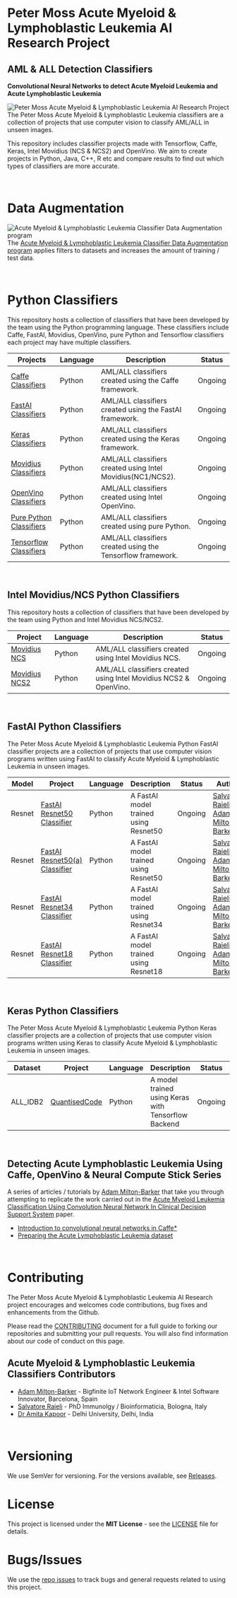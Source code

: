 # Peter Moss Acute Myeloid & Lymphoblastic Leukemia AI Research Project

## AML & ALL Detection Classifiers

**Convolutional Neural Networks to detect Acute Myeloid Leukemia and Acute Lymphoblastic Leukemia**

![Peter Moss Acute Myeloid & Lymphoblastic Leukemia AI Research Project](https://www.PeterMossAmlAllResearch.com/media/images/banner.png)
The Peter Moss Acute Myeloid & Lymphoblastic Leukemia classifiers are a collection of projects that use computer vision to classify AML/ALL in unseen images.

This repository includes classifier projects made with Tensorflow, Caffe, Keras, Intel Movidius (NCS & NCS2) and OpenVino. We aim to create projects in Python, Java, C++, R etc and compare results to find out which types of classifiers are more accurate.

&nbsp;

# Data Augmentation

![Acute Myeloid & Lymphoblastic Leukemia Classifier Data Augmentation program](https://www.PeterMossAmlAllResearch.com/media/images/repositories/bannerThin.png)
The [Acute Myeloid & Lymphoblastic Leukemia Classifier Data Augmentation program](https://github.com/AMLResearchProject/AML-ALL-Classifiers/tree/master/Python/Augmentation "Acute Myeloid & Lymphoblastic Leukemia Classifier Data Augmentation program") applies filters to datasets and increases the amount of training / test data.

&nbsp;

# Python Classifiers

This repository hosts a collection of classifiers that have been developed by the team using the Python programming language. These classifiers include Caffe, FastAI, Movidius, OpenVino, pure Python and Tensorflow classifiers each project may have multiple classifiers.

| Projects                                                                                                                         | Language | Description                                                 | Status  |
| -------------------------------------------------------------------------------------------------------------------------------- | -------- | ----------------------------------------------------------- | ------- |
| [Caffe Classifiers](https://github.com/AMLResearchProject/AML-ALL-Classifiers/tree/master/Python/_Caffe/ "Caffe")                | Python   | AML/ALL classifiers created using the Caffe framework.      | Ongoing |
| [FastAI Classifiers](https://github.com/AMLResearchProject/AML-ALL-Classifiers/tree/master/Python/_FastAI/ "FastAI")             | Python   | AML/ALL classifiers created using the FastAI framework.     | Ongoing |
| [Keras Classifiers](https://github.com/AMLResearchProject/AML-ALL-Classifiers/tree/master/Python/_Keras/ "Keras")                | Python   | AML/ALL classifiers created using the Keras framework.      | Ongoing |
| [Movidius Classifiers](https://github.com/AMLResearchProject/AML-ALL-Classifiers/tree/master/Python/_Movidius/ "Movidius")       | Python   | AML/ALL classifiers created using Intel Movidius(NC1/NCS2). | Ongoing |
| [OpenVino Classifiers](https://github.com/AMLResearchProject/AML-ALL-Classifiers/tree/master/Python/_OpenVino/ "OpenVino")       | Python   | AML/ALL classifiers created using Intel OpenVino.           | Ongoing |
| [Pure Python Classifiers](https://github.com/AMLResearchProject/AML-ALL-Classifiers/tree/master/Python/_Pure/ "Pure Python")     | Python   | AML/ALL classifiers created using pure Python.              | Ongoing |
| [Tensorflow Classifiers](https://github.com/AMLResearchProject/AML-ALL-Classifiers/tree/master/Python/_Tensorflow/ "Tensorflow") | Python   | AML/ALL classifiers created using the Tensorflow framework. | Ongoing |

&nbsp;

## Intel Movidius/NCS Python Classifiers

This repository hosts a collection of classifiers that have been developed by the team using Python and Intel Movidius NCS/NCS2.

| Project                                                                                                                       | Language | Description                                                       | Status  |
| ----------------------------------------------------------------------------------------------------------------------------- | -------- | ----------------------------------------------------------------- | ------- |
| [Movidius NCS](https://github.com/AMLResearchProject/AML-ALL-Classifiers/tree/master/Python/_Movidius/NCS/ "Movidius NCS")    | Python   | AML/ALL classifiers created using Intel Movidius NCS.             | Ongoing |
| [Movidius NCS2](https://github.com/AMLResearchProject/AML-ALL-Classifiers/tree/master/Python/_Movidius/NCS2/ "Movidius NCS2") | Python   | AML/ALL classifiers created using Intel Movidius NCS2 & OpenVino. | Ongoing |

&nbsp;

## FastAI Python Classifiers

The Peter Moss Acute Myeloid & Lymphoblastic Leukemia Python FastAI classifier projects are a collection of projects that use computer vision programs written using FastAI to classify Acute Myeloid & Lymphoblastic Leukemia in unseen images.

| Model  | Project                                                                                                                                                                                     | Language | Description                           | Status  | Author                                                                                                                                                                                     |
| ------ | ------------------------------------------------------------------------------------------------------------------------------------------------------------------------------------------- | -------- | ------------------------------------- | ------- | ------------------------------------------------------------------------------------------------------------------------------------------------------------------------------------------ |
| Resnet | [FastAI Resnet50 Classifier](https://github.com/AMLResearchProject/AML-ALL-Classifiers/tree/master/Python/_FastAI/Resnet50/ALL-FastAI-Resnet-50.ipynb "FastAI Resnet50 Classifier")         | Python   | A FastAI model trained using Resnet50 | Ongoing | [Salvatore Raieli](https://github.com/salvatorera "Salvatore Raieli") / [Adam Milton-Barker](https://www.petermossamlallresearch.com/team/adam-milton-barker/profile "Adam Milton-Barker") |
| Resnet | [FastAI Resnet50(a) Classifier](https://github.com/AMLResearchProject/AML-ALL-Classifiers/tree/master/Python/_FastAI/Resnet50/ALL-FastAI-Resnet-50-a.ipynb "FastAI Resnet50(a) Classifier") | Python   | A FastAI model trained using Resnet50 | Ongoing | [Salvatore Raieli](https://github.com/salvatorera "Salvatore Raieli") / [Adam Milton-Barker](https://www.petermossamlallresearch.com/team/adam-milton-barker/profile "Adam Milton-Barker") |
| Resnet | [FastAI Resnet34 Classifier](https://github.com/AMLResearchProject/AML-ALL-Classifiers/tree/master/Python/_FastAI/Resnet34/ALL-FastAI-Resnet-34.ipynb "FastAI Resnet34 Classifier")         | Python   | A FastAI model trained using Resnet34 | Ongoing | [Salvatore Raieli](https://github.com/salvatorera "Salvatore Raieli") / [Adam Milton-Barker](https://www.petermossamlallresearch.com/team/adam-milton-barker/profile "Adam Milton-Barker") |
| Resnet | [FastAI Resnet18 Classifier](https://github.com/AMLResearchProject/AML-ALL-Classifiers/blob/master/Python/_FastAI/Resnet18/ALL_FastAI_Resnet_18.ipynb "FastAI Resnet18 Classifier")         | Python   | A FastAI model trained using Resnet18 | Ongoing | [Salvatore Raieli](https://github.com/salvatorera "Salvatore Raieli") / [Adam Milton-Barker](https://www.petermossamlallresearch.com/team/adam-milton-barker/profile "Adam Milton-Barker") |

&nbsp;

## Keras Python Classifiers

The Peter Moss Acute Myeloid & Lymphoblastic Leukemia Python Keras classifier projects are a collection of projects that use computer vision programs written using Keras to classify Acute Myeloid & Lymphoblastic Leukemia in unseen images.

| Dataset  | Project                                                                                                                                                | Language | Description                                         | Status  | Author                                                                                           |
| -------- | ------------------------------------------------------------------------------------------------------------------------------------------------------ | -------- | --------------------------------------------------- | ------- | ------------------------------------------------------------------------------------------------ |
| ALL_IDB2 | [QuantisedCode](https://github.com/AMLResearchProject/AML-ALL-Classifiers/tree/master/Python/_Keras/QuantisedCode/QuantisedCode.ipynb "QuantisedCode") | Python   | A model trained using Keras with Tensorflow Backend | Ongoing | [Amita Kapoor](https://www.petermossamlallresearch.com/team/amita-kapoor/profile "Amita Kapoor") |

&nbsp;

## Detecting Acute Lymphoblastic Leukemia Using Caffe, OpenVino & Neural Compute Stick Series

A series of articles / tutorials by [Adam Milton-Barker](https://www.petermossamlallresearch.com/team/adam-milton-barker/profile "Adam Milton-Barker") that take you through attempting to replicate the work carried out in the [Acute Myeloid Leukemia Classification Using Convolution Neural Network In Clinical Decision Support System](https://airccj.org/CSCP/vol7/csit77505.pdf "Acute Myeloid Leukemia Classification Using Convolution Neural Network In Clinical Decision Support System") paper.

- [Introduction to convolutional neural networks in Caffe\*](https://github.com/AMLResearchProject/AML-ALL-Classifiers/blob/master/Python/_Caffe/allCNN/Caffe-Layers.md "Introduction to convolutional neural networks in Caffe*")
- [Preparing the Acute Lymphoblastic Leukemia dataset](https://github.com/AMLResearchProject/AML-ALL-Classifiers/blob/master/Python/_Caffe/allCNN/Data-Sorting.md "Preparing the Acute Lymphoblastic Leukemia dataset")

&nbsp;

# Contributing

The Peter Moss Acute Myeloid & Lymphoblastic Leukemia AI Research project encourages and welcomes code contributions, bug fixes and enhancements from the Github.

Please read the [CONTRIBUTING](https://github.com/AMLResearchProject/AML-ALL-Classifiers/blob/master/CONTRIBUTING.md "CONTRIBUTING") document for a full guide to forking our repositories and submitting your pull requests. You will also find information about our code of conduct on this page.

## Acute Myeloid & Lymphoblastic Leukemia Classifiers Contributors

- [Adam Milton-Barker](https://www.petermossamlallresearch.com/team/adam-milton-barker/profile "Adam Milton-Barker") - Bigfinite IoT Network Engineer & Intel Software Innovator, Barcelona, Spain
- [Salvatore Raieli](https://www.petermossamlallresearch.com/team/salvatore-raieli/profile "Salvatore Raieli") - PhD Immunolgy / Bioinformaticia, Bologna, Italy
- [Dr Amita Kapoor](https://www.petermossamlallresearch.com/team/amita-kapoor/profile "Dr Amita Kapoor") - Delhi University, Delhi, India

&nbsp;

# Versioning

We use SemVer for versioning. For the versions available, see [Releases](https://github.com/AMLResearchProject/AML-ALL-Classifiers/releases "Releases").

# License

This project is licensed under the **MIT License** - see the [LICENSE](https://github.com/AMLResearchProject/AML-ALL-Classifiers/blob/master/LICENSE "LICENSE") file for details.

# Bugs/Issues

We use the [repo issues](https://github.com/AMLResearchProject/AML-ALL-Classifiers/issues "repo issues") to track bugs and general requests related to using this project.
